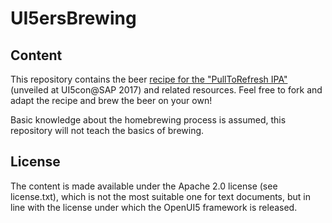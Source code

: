 # UI5ersBrewing

## Content
This repository contains the beer [recipe for the "PullToRefresh IPA"](docs/PullToRefresh_IPA_recipe.md) (unveiled at UI5con@SAP 2017) and related resources.
Feel free to fork and adapt the recipe and brew the beer on your own!

Basic knowledge about the homebrewing process is assumed, this repository will not teach the basics of brewing.

## License
The content is made available under the Apache 2.0 license (see license.txt), which is not the most suitable one for text documents, but in line with the license under which the OpenUI5 framework is released.